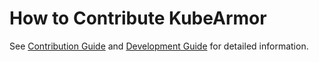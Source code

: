 # How to Contribute KubeArmor

See [Contribution Guide](contribution/contribution_guide.md) and [Development Guide](contribution/development_guide.md) for detailed information.
